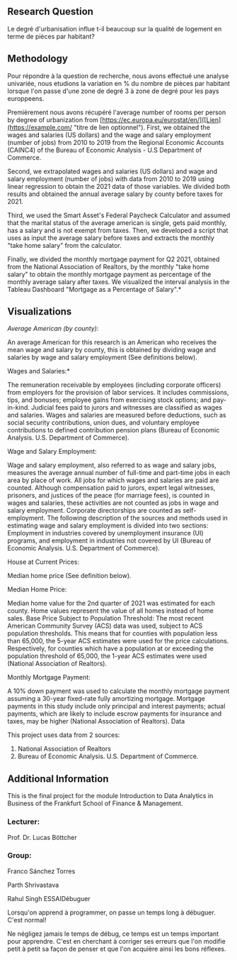 ## Research Question

Le degré d'urbanisation influe t-il beaucoup sur la qualité de logement en terme de pièces par habitant?

## Methodology

Pour répondre à la question de recherche, nous avons effectué une analyse univariée, nous etudions la variation en % du nombre de pièces par habitant lorsque l'on passe d'une zone de degré 3 à zone de degré pour les pays europpeens.

Premièrement nous avons récupéré l'average number of rooms per person by degree of urbanization from [https://ec.europa.eu/eurostat/en/]([Lien](https://example.com/ "titre de lien optionnel").
First, we obtained the wages and salaries (US dollars) and the wage and salary employment (number of jobs) from 2010 to 2019 from the Regional Economic Accounts (CAINC4) of the Bureau of Economic Analysis - U.S Department of Commerce.

Second, we extrapolated wages and salaries (US dollars) and wage and salary employment (number of jobs) with data from 2010 to 2019 using linear regression to obtain the 2021 data of those variables. We divided both results and obtained the annual average salary by county before taxes for 2021.

Third, we used the Smart Asset's Federal Paycheck Calculator and assumed that the marital status of the average american is single, gets paid monthly, has a salary and is not exempt from taxes. Then, we developed a script that uses as input the average salary before taxes and extracts the monthly "take home salary" from the calculator.

Finally, we divided the monthly mortgage payment for Q2 2021, obtained from the National Association of Realtors, by the monthly "take home salary" to obtain the monthly mortgage payment as percentage of the monthly average salary after taxes. We visualized the interval analysis in the Tableau Dashboard "Mortgage as a Percentage of Salary".*

## Visualizations

*Average American (by county):*

An average American for this research is an American who receives the mean wage and salary by county, this is obtained by dividing wage and salaries by wage and salary employment (See definitions below).

Wages and Salaries:*

The remuneration receivable by employees (including corporate officers) from employers for the provision of labor services. It includes commissions, tips, and bonuses; employee gains from exercising stock options; and pay-in-kind. Judicial fees paid to jurors and witnesses are classified as wages and salaries. Wages and salaries are measured before deductions, such as social security contributions, union dues, and voluntary employee contributions to defined contribution pension plans (Bureau of Economic Analysis. U.S. Department of Commerce).

Wage and Salary Employment:

Wage and salary employment, also referred to as wage and salary jobs, measures the average annual number of full-time and part-time jobs in each area by place of work. All jobs for which wages and salaries are paid are counted. Although compensation paid to jurors, expert legal witnesses, prisoners, and justices of the peace (for marriage fees), is counted in wages and salaries, these activities are not counted as jobs in wage and salary employment.
Corporate directorships are counted as self-employment. The following description of the sources and methods used in estimating wage and salary employment is divided into two sections: Employment in industries covered by unemployment insurance (UI) programs, and employment in industries not covered by UI (Bureau of Economic Analysis. U.S. Department of Commerce).

House at Current Prices:

Median home price (See definition below).

Median Home Price:

Median home value for the 2nd quarter of 2021 was estimated for each county. Home values represent the value of all homes instead of home sales. Base Price Subject to Population Threshold:
The most recent American Community Survey (ACS) data was used, subject to ACS population thresholds. This means that for counties with population less than 65,000, the 5-year ACS estimates were used for the price calculations. Respectively, for counties which have a population at or exceeding the population threshold of 65,000, the 1-year ACS estimates were used (National Association of Realtors).

Monthly Mortgage Payment:

A 10% down payment was used to calculate the monthly mortgage payment assuming a 30-year fixed-rate fully amortizing mortgage. Mortgage payments in this study include only principal and interest payments; actual payments, which are likely to include escrow payments for insurance and taxes, may be higher (National Association of Realtors).
Data

This project uses data from 2 sources:

1. National Association of Realtors
2. Bureau of Economic Analysis. U.S. Department of Commerce.
## Additional Information

This is the final project for the module Introduction to Data Analytics in Business of the Frankfurt School of Finance & Management.

### Lecturer:

Prof. Dr. Lucas Böttcher

### Group:

Franco Sánchez Torres

Parth Shrivastava

Rahul Singh ESSAIDébuguer



  
Lorsqu'on apprend à programmer, on passe un temps long à débuguer. C'est normal!

Ne négligez jamais le temps de débug, ce temps est un temps important pour apprendre. C'est en cherchant à corriger
ses erreurs que l'on modifie petit à petit sa façon de penser et que l'on acquière ainsi les bons réflexes.
